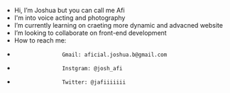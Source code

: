 -  Hi, I’m Joshua but you can call me Afi
-  I'm into voice acting and photography
-  I’m currently learning on craeting more dynamic and advacned website
-  I’m looking to collaborate on front-end development
-  How to reach me:
-                    Gmail: aficial.joshua.b@gmail.com 
-                    Instgram: @josh_afi
-                    Twitter: @jafiiiiiii
<!---
AficialJ/AficialJ is a ✨ special ✨ repository because its `README.md` (this file) appears on your GitHub profile.
You can click the Preview link to take a look at your changes.
--->
